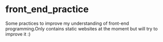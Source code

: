 # front_end_practice
Some practices to improve my understanding of front-end programming.Only contains static websites at the moment but will try to improve it :)
